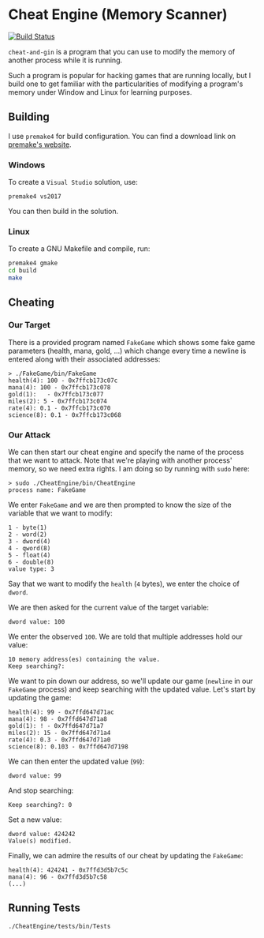 # Cheat Engine (Memory Scanner)

[![Build Status](https://travis-ci.org/JesseEmond/cheat-and-gin.svg?branch=master)](https://travis-ci.org/JesseEmond/cheat-and-gin)

`cheat-and-gin` is a program that you can use to modify the memory of another process while it is running.

Such a program is popular for hacking games that are running locally, but I build one to get familiar
with the particularities of modifying a program's memory under Window and Linux for learning purposes.

## Building
I use `premake4` for build configuration. You can find a download link on [premake's website](https://premake.github.io).

### Windows
To create a `Visual Studio` solution, use:
```
premake4 vs2017
```
You can then build in the solution.

### Linux
To create a GNU Makefile and compile, run:
```sh
premake4 gmake
cd build
make
```

## Cheating
### Our Target
There is a provided program named `FakeGame` which shows some fake game parameters (health, mana, gold, ...)
which change every time a newline is entered along with their associated addresses:
```
> ./FakeGame/bin/FakeGame
health(4): 100 - 0x7ffcb173c07c
mana(4): 100 - 0x7ffcb173c078
gold(1):   - 0x7ffcb173c077
miles(2): 5 - 0x7ffcb173c074
rate(4): 0.1 - 0x7ffcb173c070
science(8): 0.1 - 0x7ffcb173c068
```

### Our Attack
We can then start our cheat engine and specify the name of the process that we want to attack.
Note that we're playing with another process' memory, so we need extra rights. I am doing so by
running with `sudo` here:
```
> sudo ./CheatEngine/bin/CheatEngine
process name: FakeGame
```

We enter `FakeGame` and we are then prompted to know the size of the variable that we want to modify:
```
1 - byte(1)
2 - word(2)
3 - dword(4)
4 - qword(8)
5 - float(4)
6 - double(8)
value type: 3
```

Say that we want to modify the `health` (`4` bytes), we enter the choice of `dword`.

We are then asked for the current value of the target variable:
```
dword value: 100
```

We enter the observed `100`. We are told that multiple addresses hold our value:
```
10 memory address(es) containing the value.
Keep searching?: 
``` 
We want to pin down our address, so we'll update our game (`newline` in our `FakeGame` process)
and keep searching with the updated value. Let's start by updating the game:
```
health(4): 99 - 0x7ffd647d71ac
mana(4): 98 - 0x7ffd647d71a8
gold(1): ! - 0x7ffd647d71a7
miles(2): 15 - 0x7ffd647d71a4
rate(4): 0.3 - 0x7ffd647d71a0
science(8): 0.103 - 0x7ffd647d7198
```

We can then enter the updated value (`99`):
```
dword value: 99
```

And stop searching:
```
Keep searching?: 0
```

Set a new value:
```
dword value: 424242
Value(s) modified.
```

Finally, we can admire the results of our cheat by updating the `FakeGame`:
```
health(4): 424241 - 0x7ffd3d5b7c5c
mana(4): 96 - 0x7ffd3d5b7c58
(...)
```

## Running Tests
```sh
./CheatEngine/tests/bin/Tests
```
